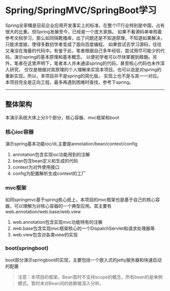 # Spring/SpringMVC/SpringBoot学习
Spring全家桶是目前企业应用开发事实上的标准，在整个IT行业特别是中国，占有很大的比重。但Spring发展至今，已经是一个庞大家族。
如果不看源码单单照着参考文档学习，那么如同隔靴搔痒，出了问题还是不知道原理，不知道如果解决，只能求度娘，使得多数初学者变成了面向百度编程。
如果尝试去学习源码，往往又淹没在海量的代码中。有鉴于此，笔者根据自己多年经验，尝试用尽可能少的代码，演示spring的基本原理和基本概念。
以便初学者可以尽快掌握到精髓。另外，笔者在这里声明下，笔者本人并未通读spring的代码，甚至核心代码也未作深入研究，
仅仅是根据对其原理的个人理解来实现本项目。也可以说是对spring的重新实现。所以，本项目并不是spring的简化版，
实现上也不是与其一一对应。本项目完全是正向工程，最多再遇到困难时查找，参考下spring。

****
## 整体架构
本演示系统大体上分3个部分，核心容器、mvc框架和boot

### 核心ioc容器
演示spring基本功能ioc/di,主要是annotation/bean/context/config
1. annotation包含实现ioc功能用到的注解
2. bean包含bean定义和生成的代码
3. context为对外使用接口
4. config为配置解析生成context的工厂
### mvc框架
如同springmvc基于spring核心纸上，本项目的mvc框架也是基于自己的核心容器，可以理解为对核心容器的一个典型应用。其主要有
web.annotation/web.base/web.view
1. web.annotation包含实现mvc功能特有的注解
2. web.base包含实现mvc框架核心的一个DispatchServlet和请求处理器等
3. web.view包含对各类view的实现
### boot(springboot)
boot部分演示springboot的实现，主要包括一个嵌入式的jetty服务器和快速启动的配置

>注意：本项目的框架，Bean暂时不支持scope的概念，所有bean的是单例模式。暂时未对Bean间的依赖做深入分析。
